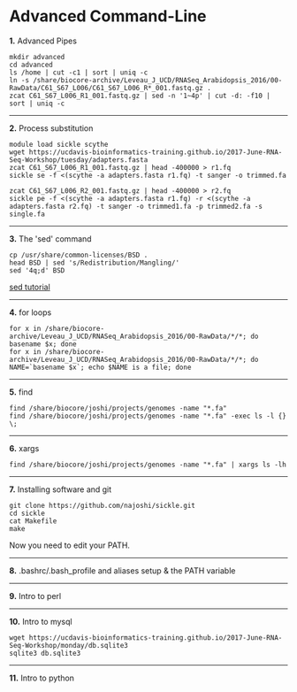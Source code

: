 Advanced Command-Line
=======================

**1\.** Advanced Pipes

    mkdir advanced
    cd advanced
    ls /home | cut -c1 | sort | uniq -c
    ln -s /share/biocore-archive/Leveau_J_UCD/RNASeq_Arabidopsis_2016/00-RawData/C61_S67_L006/C61_S67_L006_R*_001.fastq.gz .
    zcat C61_S67_L006_R1_001.fastq.gz | sed -n '1~4p' | cut -d: -f10 | sort | uniq -c

---

**2\.** Process substitution

    module load sickle scythe
    wget https://ucdavis-bioinformatics-training.github.io/2017-June-RNA-Seq-Workshop/tuesday/adapters.fasta
    zcat C61_S67_L006_R1_001.fastq.gz | head -400000 > r1.fq
    sickle se -f <(scythe -a adapters.fasta r1.fq) -t sanger -o trimmed.fa

    zcat C61_S67_L006_R2_001.fastq.gz | head -400000 > r2.fq
    sickle pe -f <(scythe -a adapters.fasta r1.fq) -r <(scythe -a adapters.fasta r2.fq) -t sanger -o trimmed1.fa -p trimmed2.fa -s single.fa

---

**3\.** The 'sed' command

    cp /usr/share/common-licenses/BSD .
    head BSD | sed 's/Redistribution/Mangling/'
    sed '4q;d' BSD

[sed tutorial](https://www.digitalocean.com/community/tutorials/the-basics-of-using-the-sed-stream-editor-to-manipulate-text-in-linux)

---

**4\.** for loops

    for x in /share/biocore-archive/Leveau_J_UCD/RNASeq_Arabidopsis_2016/00-RawData/*/*; do basename $x; done
    for x in /share/biocore-archive/Leveau_J_UCD/RNASeq_Arabidopsis_2016/00-RawData/*/*; do NAME=`basename $x`; echo $NAME is a file; done

---

**5\.** find

    find /share/biocore/joshi/projects/genomes -name "*.fa"
    find /share/biocore/joshi/projects/genomes -name "*.fa" -exec ls -l {} \;

---

**6\.** xargs

    find /share/biocore/joshi/projects/genomes -name "*.fa" | xargs ls -lh

---

**7\.** Installing software and git

    git clone https://github.com/najoshi/sickle.git
    cd sickle
    cat Makefile
    make

Now you need to edit your PATH.

---

**8\.** .bashrc/.bash_profile and aliases setup & the PATH variable

---

**9\.** Intro to perl

---

**10\.** Intro to mysql

    wget https://ucdavis-bioinformatics-training.github.io/2017-June-RNA-Seq-Workshop/monday/db.sqlite3
    sqlite3 db.sqlite3

---

**11\.** Intro to python


